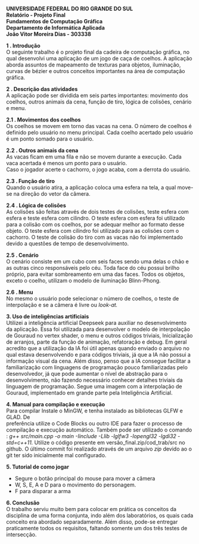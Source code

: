 **UNIVERSIDADE FEDERAL DO RIO GRANDE DO SUL**  
**Relatório \- Projeto Final**  
**Fundamentos de Computação Gráfica**  
**Departamento de Informática Aplicada**  
**João Vitor Moreira Dias \- 303338**

**1 .  Introdução**  
	O seguinte trabalho é o projeto final da cadeira de computação gráfica, no qual desenvolvi uma aplicação de um jogo de caça de coelhos. A aplicação aborda assuntos de mapeamento de texturas para objetos, iluminação, curvas de bézier e outros conceitos importantes na área de computação gráfica.

**2 .   Descrição das atividades**  
	A aplicação pode ser dividida em seis partes importantes: movimento dos coelhos, outros animais da cena, função de tiro, lógica de colisões, cenário e menu.

**2.1 . Movimentos dos coelhos**  
	Os coelhos se movem em torno das vacas na cena. O número de coelhos é definido pelo usuário no menu principal. Cada coelho acertado pelo usuário é um ponto somado para o usuário.  


**2.2 . Outros animais da cena**   
	As vacas ficam em uma fila e não se movem durante a execução. Cada vaca acertada é menos um ponto para o usuário.  
	Caso o jogador acerte o cachorro, o jogo acaba, com a derrota do usuário.  


**2.3 . Função de tiro**  
	Quando o usuário atira, a aplicação coloca uma esfera na tela, a qual move-se na direção do vetor da câmera.  


**2.4 . Lógica de colisões**  
	As colisões são feitas através de dois testes de colisões, teste esfera com esfera e teste esfera com cilindro. O teste esfera com esfera foi utilizado para a colisão com os coelhos, por se adequar melhor ao formato desse objeto. O teste esfera com cilindro foi utilizado para as colisões com o cachorro. O teste de colisão do tiro com as vacas não foi implementado devido a questões de tempo de desenvolvimento.

**2.5 . Cenário**  
	O cenário consiste em um cubo com seis faces sendo uma delas o chão e as outras cinco responsáveis pelo céu. Toda face do céu possui brilho próprio, para evitar sombreamento em uma das faces. Todos os objetos, exceto o coelho, utilizam o modelo de iluminação Blinn-Phong.  

**2.6  . Menu**  
	No mesmo o usuário pode selecionar o número de coelhos, o teste de interpolação e se a câmera é livre ou *look-at.*  


**3\.   Uso de inteligências artificiais**  
	Utilizei a inteligência artificial Deepseek para auxiliar no desenvolvimento da aplicação. Essa foi utilizada para desenvolver o modelo de interpolação de Gouraud no vertex shader, o menu e outros códigos triviais, Inicialização de arranjos, parte da função de animação, refatoração e debug. Em geral acredito que a utilização da IA foi útil apenas quando enviado o arquivo no qual estava desenvolvendo e para códigos triviais, já que a IA não possui a informação visual da cena. Além disso, penso que a IA consegue facilitar a familiarização com linguagens de programação pouco familiarizadas pelo desenvolvedor, já que pode aumentar o nível de abstração para o desenvolvimento, não fazendo necessário conhecer detalhes triviais da linguagem de programação. Segue uma imagem com a interpolação de Gouraud, implementado em grande parte pela Inteligência Artificial.  

**4\.   Manual para compilação e execução**  
Para compilar Instale o MinGW, e tenha instalado as bibliotecas GLFW e GLAD. De  
preferência utilize o Code Blocks ou outro IDE para fazer o processo de compilação e execução automático. Também pode ser utilizado o comando : *g++ src/main.cpp \-o main \-Iinclude \-Llib \-lglfw3 \-lopengl32 \-lgdi32 \-std=c++11.* Utilize o código presente em versão\_final.zip/cod\_trab/src no github. O último commit foi realizado através de um arquivo *zip*  devido ao o git ter sido inicialmente mal configurado.

**5\.   Tutorial de como jogar**

* Segure o botão principal do mouse para mover a câmera  
* W, S, E, A e D para o movimento do personagem.  
* F para disparar a arma


**6\. Conclusão**  
	O trabalho serviu muito bem para colocar em prática os conceitos da disciplina de uma forma conjunta, indo além dos laboratórios, os quais cada conceito era abordado separadamente. Além disso, pode-se entregar praticamente todos os requisitos, faltando somente um dos três testes de intersecção.
